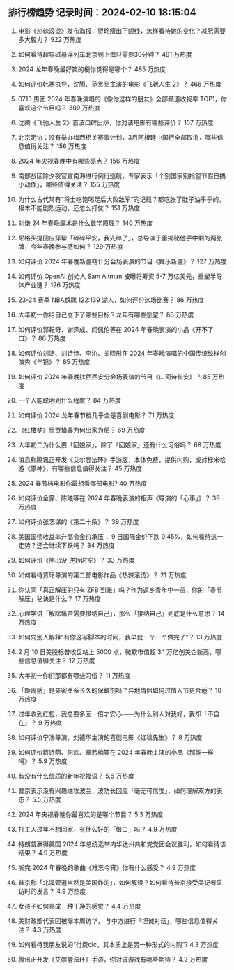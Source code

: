 
## 排行榜趋势 记录时间：2024-02-10 18:15:04
  
  1. 电影《热辣滚烫》发布海报，贾玲瘦出下颌线，怎样看待她的变化？减肥需要多大毅力？ 922 万热度
    
  2. 如何看待超导磁悬浮列车北京到上海只需要30分钟？ 491 万热度
    
  3. 2024 龙年春晚最好笑的梗你觉得是哪个？ 485 万热度
    
  4. 如何评价韩寒执导，沈腾、范丞丞主演的电影《飞驰人生 2》？ 466 万热度
    
  5. 0713 男团 2024 年春晚演唱的《像你这样的朋友》全部频道收视率 TOP1，你喜欢这个节目吗？ 309 万热度
    
  6. 沈腾《飞驰人生 2》首波口碑出炉，你对该电影有哪些评价？ 157 万热度
    
  7. 北京足协：没有举办梅西相关赛事计划，3月阿根廷中国行全部取消，哪些信息值得关注？ 156 万热度
    
  8. 2024 年央视春晚中有哪些亮点？ 156 万热度
    
  9. 南部战区除夕夜官宣南海进行例行巡航，专家表示「个别国家别指望节假日搞小动作」，哪些值得关注？ 155 万热度
    
  10. 为什么古代常有“将士吃饱喝足后大败敌军”的记载？都吃胀了肚子油乎乎的，根本不能剧烈运动，还怎么打仗？ 151 万热度
    
  11. 刘谦 24 年春晚魔术是什么数学原理？ 140 万热度
    
  12. 尼格买提回应穿帮「碎碎平安，我先碎了」，总导演于蕾揭秘他手中剩的两张牌，今年春晚参与感如何？ 129 万热度
    
  13. 如何评价 2024 年春晚新疆喀什分会场表演的节目《舞乐新疆》？ 127 万热度
    
  14. 如何评价 OpenAI 创始人 Sam Altman 被曝将筹资 5-7 万亿美元，重塑半导体产业链？ 126 万热度
    
  15. 23-24 赛季 NBA鹈鹕 122:139 湖人，如何评价这场比赛？ 86 万热度
    
  16. 大年初一你给自己立下了哪些目标？龙年有哪些愿望？ 86 万热度
    
  17. 如何评价郭耘奇、谢泽成、闫佩伦等在 2024 年春晚表演的小品《开不了口》？ 86 万热度
    
  18. 如何评价刘涛、刘诗诗、李沁、关晓彤在 2024 年春晚演唱的中国传统纹样创演秀《年锦》？ 85 万热度
    
  19. 如何评价 2024 年春晚陕西西安分会场表演的节目《山河诗长安》？ 85 万热度
    
  20. 一个人能聪明到什么程度？ 84 万热度
    
  21. 如何评价 2024 龙年春节档几乎全是喜剧电影？ 71 万热度
    
  22. 《红楼梦》里贾惜春为何出家为尼？ 69 万热度
    
  23. 大年初二为什么要「回娘家」，除了「回娘家」还有什么习俗吗？ 68 万热度
    
  24. 消息称腾讯正开发《艾尔登法环》手游版，本体免费，提供内购，或对标米哈游《原神》，有哪些信息值得关注？ 45 万热度
    
  25. 2024 春节档电影你最想看哪部电影? 40 万热度
    
  26. 如何评价金霏、陈曦等在 2024 年春晚表演的相声《导演的「心事」》？ 39 万热度
    
  27. 如何评价张艺谋的《第二十条》？ 39 万热度
    
  28. 美国国债收益率升高令金价承压 ，9 日国际金价下跌 0.45%，如何看待这一走势？还会继续下跌吗？ 34 万热度
    
  29. 如何评价《熊出没·逆转时空》？ 33 万热度
    
  30. 如何看待贾玲导演的第二部电影作品《热辣滚烫》？ 21 万热度
    
  31. 你认同「真正解压的只有 ZFB 到账」吗？作为返乡青年中一员，你的「春节解压」秘诀是什么？ 17 万热度
    
  32. 心理学讲「解除痛苦需要接纳自己」，那么「接纳自己」到底是什么意思？ 14 万热度
    
  33. 如何向别人解释“有你这写脚本的时间，我早就一个一个做完了”？ 13 万热度
    
  34. 2 月 10 日美股标普收盘站上 5000 点，微软市值超 3.1 万亿创美企新高，哪些信息值得关注？ 12 万热度
    
  35. 大年初一你们那都有哪些习俗？ 11 万热度
    
  36. 「距离感」是亲密关系长久的保鲜剂吗？异地情侣如何过情人节更合适？ 10 万热度
    
  37. 过年收到红包，我总要多回一倍才安心——为什么别人对我好，我却「不自在」？ 9 万热度
    
  38. 如何评价宁浩导演，刘德华主演的喜剧电影《红毯先生》？ 8 万热度
    
  39. 如何评价蒋诗萌、何欢、章若楠等在 2024 年春晚主演的小品《那能一样吗》？ 5.9 万热度
    
  40. 有没有什么优质的新年祝福语？ 5.6 万热度
    
  41. 普京表示没有兴趣进攻波兰，波防长回应「毫无可信度」，如何理解双方的表态？ 5.5 万热度
    
  42. 2024 年央视春晚你最喜欢的是哪个节目？ 5.3 万热度
    
  43. 打工人过年不想回家，有什么好的「借口」吗？ 4.9 万热度
    
  44. 特朗普赢得美国 2024 年总统选举内华达州共和党党团会议胜利，如何看待该结果？ 4.9 万热度
    
  45. 听完 2024 年春晚的歌曲《难忘今宵》你有什么感受？ 4.9 万热度
    
  46. 普京称「北溪管道当然是美国炸的」，如何解读？如何看待普京接受美记者采访时的发言？ 4.9 万热度
    
  47. 女孩子如何养成一种干净的感觉？ 4.4 万热度
    
  48. 美财政部代表团被曝本周访华， 与中方进行「坦诚对话」，哪些信息值得关注？ 4.3 万热度
    
  49. 如何看待我朋友说的“付费dlc，其本质上是另一种形式的内购”? 4.3 万热度
    
  50. 腾讯正开发《艾尔登法环》手游，你对该游戏有哪些期待？ 4.2 万热度
    